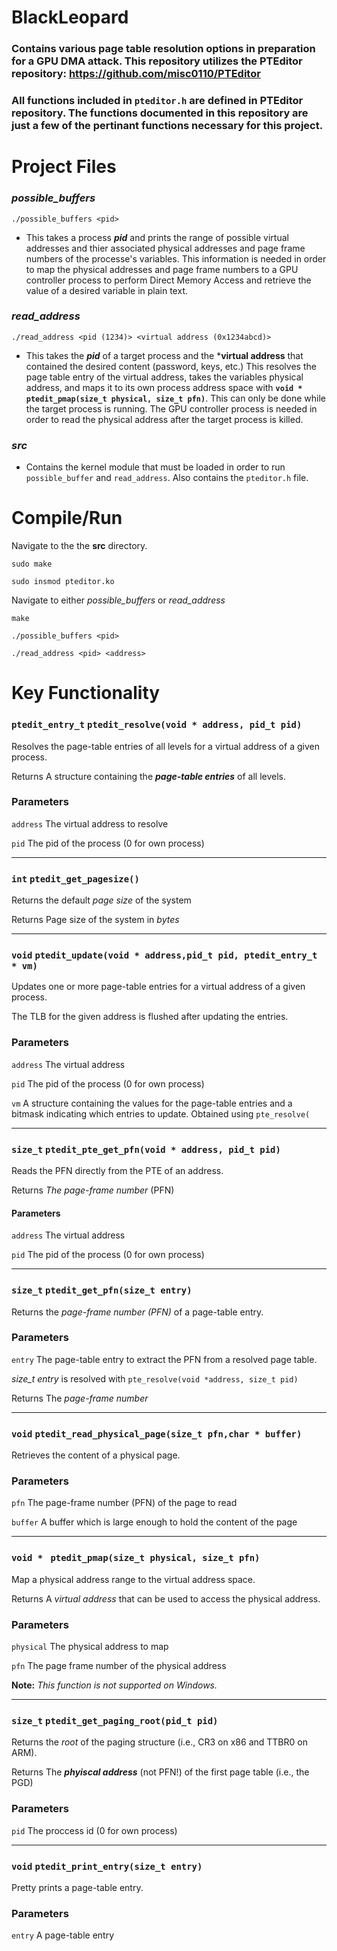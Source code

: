 # **BlackLeopard**
### Contains various page table resolution options in preparation for a GPU DMA attack. This repository utilizes the **PTEditor** repository: https://github.com/misc0110/PTEditor

### All functions included in `pteditor.h` are defined in PTEditor repository. The functions documented in this repository are just a few of the pertinant functions necessary for this project.

# Project Files

### ***possible_buffers***  

`./possible_buffers <pid>`

- This takes a process ***pid*** and prints the range of possible virtual addresses and thier associated physical addresses
and page frame numbers of the processe's variables. This information is needed in order to map the physical addresses and page frame numbers to a 
GPU controller process to perform Direct Memory Access and retrieve the value of a desired variable in plain text. 

### ***read_address***     

`./read_address <pid (1234)> <virtual address (0x1234abcd)>`

- This takes the ***pid*** of a target process and the ***virtual address** that contained the desired content (password, keys, etc.)
This resolves the page table entry of the virtual address, takes the variables physical address, and maps it to its own process 
address space with **`void * ptedit_pmap(size_t physical, size_t pfn)`**. This can only be done while the target process is running. 
The GPU controller process is needed in order to read the physical address after the target process is killed. 

### ***src***

- Contains the kernel module that must be loaded in order to run `possible_buffer` and `read_address`. Also contains the
`pteditor.h` file.

# **Compile/Run**

Navigate to the the **src** directory.

`sudo make`

`sudo insmod pteditor.ko`

Navigate to either *possible_buffers* or *read_address*

`make`

`./possible_buffers <pid>`

`./read_address <pid> <address>`


# **Key Functionality**

### `ptedit_entry_t` `ptedit_resolve(void * address, pid_t pid)`

Resolves the page-table entries of all levels for a virtual address of a given process.

Returns A structure containing the ***page-table entries*** of all levels.

### Parameters

`address` The virtual address to resolve

`pid` The pid of the process (0 for own process)

___


### `int` `ptedit_get_pagesize()` 

Returns the default *page size* of the system

Returns Page size of the system in *bytes*

___



### `void` `ptedit_update(void * address,pid_t pid, ptedit_entry_t * vm)` 

Updates one or more page-table entries for a virtual address of a given process. 

The TLB for the given address is flushed after updating the entries.

### Parameters

`address` The virtual address

`pid` The pid of the process (0 for own process)

`vm` A structure containing the values for the page-table entries and a bitmask indicating which entries to update. Obtained using `pte_resolve(`


___


###  `size_t` `ptedit_pte_get_pfn(void * address, pid_t pid)` 

Reads the PFN directly from the PTE of an address.

Returns *The page-frame number* (PFN)

#### Parameters

`address` The virtual address

`pid` The pid of the process (0 for own process)


___


### `size_t` `ptedit_get_pfn(size_t entry)` 

Returns the *page-frame number (PFN)* of a page-table entry.

### Parameters

`entry` The page-table entry to extract the PFN from a resolved page table. 

*size_t entry* is resolved with `pte_resolve(void *address, size_t pid)`

Returns The *page-frame number*
___

### `void` `ptedit_read_physical_page(size_t pfn,char * buffer)` 

Retrieves the content of a physical page.

### Parameters

`pfn` The page-frame number (PFN) of the page to read

`buffer` A buffer which is large enough to hold the content of the page

___

### `void * ` `ptedit_pmap(size_t physical, size_t pfn)`

Map a physical address range to the virtual address space.

Returns A *virtual address* that can be used to access the physical address.

### Parameters

`physical` The physical address to map

`pfn` The page frame number of the physical address

**Note:** *This function is not supported on Windows.*

___

### `size_t` `ptedit_get_paging_root(pid_t pid)`

Returns the *root* of the paging structure (i.e., CR3 on x86 and TTBR0 on ARM).

Returns The ***phyiscal address*** (not PFN!) of the first page table (i.e., the PGD)

### Parameters

`pid` The proccess id (0 for own process)

___

### `void` `ptedit_print_entry(size_t entry)`

Pretty prints a page-table entry.

### Parameters

`entry` A page-table entry
